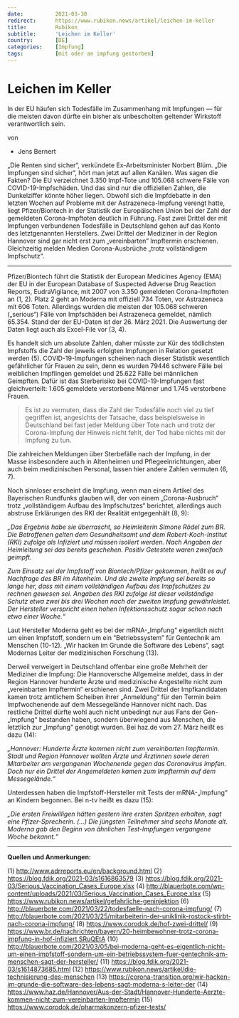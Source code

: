 ```yaml
---
date:          2021-03-30
redirect:      https://www.rubikon.news/artikel/leichen-im-keller
title:         Rubikon
subtitle:      'Leichen im Keller'
country:       [DE]
categories:    [Impfung]
tags:          [mit oder an impfung gestorben]
---
```

# Leichen im Keller

In der EU häufen sich Todesfälle im Zusammenhang mit Impfungen — für die meisten davon dürfte ein bisher als unbescholten geltender Wirkstoff verantwortlich sein.

von 
   * Jens Bernert

„Die Renten sind sicher“, verkündete Ex-Arbeitsminister Norbert Blüm. „Die Impfungen sind sicher“, hört man jetzt auf allen Kanälen. Was sagen die Fakten? Die EU verzeichnet 3.350 Impf-Tote und 105.068 schwere Fälle von COVID-19-Impfschäden. Und das sind nur die offiziellen Zahlen, die Dunkelziffer könnte höher liegen. Obwohl sich die Impfdebatte in den letzten Wochen auf Probleme mit der Astrazeneca-Impfung verengt hatte, liegt Pfizer/Biontech in der Statistik der Europäischen Union bei der Zahl der gemeldeten Corona-Impftoten deutlich in Führung. Fast zwei Drittel der mit Impfungen verbundenen Todesfälle in Deutschland gehen auf das Konto des letztgenannten Herstellers. Zwei Drittel der Mediziner in der Region Hannover sind gar nicht erst zum „vereinbarten“ Impftermin erschienen. Gleichzeitig melden Medien Corona-Ausbrüche „trotz vollständigem Impfschutz“.

---

Pfizer/Biontech führt die Statistik der European Medicines Agency (EMA) der EU in der European Database of Suspected Adverse Drug Reaction Reports, EudraVigilance, mit 2007 von 3.350 gemeldeten Corona-Impftoten an (1, 2). Platz 2 geht an Moderna mit offiziell 734 Toten, vor Astrazeneca mit 606 Toten. Allerdings wurden die meisten der 105.068 schweren („serious“) Fälle von Impfschäden bei Astrazeneca gemeldet, nämlich 65.354. Stand der der EU-Daten ist der 26. März 2021. Die Auswertung der Daten liegt auch als Excel-File vor (3, 4).

Es handelt sich um absolute Zahlen, daher müsste zur Kür des tödlichsten Impfstoffs die Zahl der jeweils erfolgten Impfungen in Relation gesetzt werden (5). COVID-19-Impfungen scheinen nach dieser Statistik wesentlich gefährlicher für Frauen zu sein, denn es wurden 79446 schwere Fälle bei weiblichen Impflingen gemeldet und 25.622 Fälle bei männlichen Geimpften. Dafür ist das Sterberisiko bei COVID-19-Impfungen fast gleichverteilt: 1.605 gemeldete verstorbene Männer und 1.745 verstorbene Frauen.

> Es ist zu vermuten, dass die Zahl der Todesfälle noch viel zu tief gegriffen ist, angesichts der Tatsache, dass beispielsweise in Deutschland bei fast jeder Meldung über Tote nach und trotz der Corona-Impfung der Hinweis nicht fehlt, der Tod habe nichts mit der Impfung zu tun. 

Die zahlreichen Meldungen über Sterbefälle nach der Impfung, in der Masse insbesondere auch in Altenheimen und Pflegeeinrichtungen, aber auch beim medizinischen Personal, lassen hier andere Zahlen vermuten (6, 7).

Noch sinnloser erscheint die Impfung, wenn man einem Artikel des Bayerischen Rundfunks glauben will, der von einem „Corona-Ausbruch“ trotz „vollständigem Aufbau des Impfschutzes“ berichtet, allerdings auch abstruse Erklärungen des RKI der Realität entgegenhält (8, 9):

*„Das Ergebnis habe sie überrascht, so Heimleiterin Simone Rödel zum BR. Die Betroffenen gelten dem Gesundheitsamt und dem Robert-Koch-Institut (RKI) zufolge als Infiziert und müssen isoliert werden. Nach Angaben der Heimleitung sei das bereits geschehen. Positiv Getestete waren zweifach geimpft.*

*Zum Einsatz sei der Impfstoff von Biontech/Pfizer gekommen, heißt es auf Nachfrage des BR im Altenheim. Und die zweite Impfung sei bereits so lange her, dass mit einem vollständigen Aufbau des Impfschutzes zu rechnen gewesen sei. Angaben des RKI zufolge ist dieser vollständige Schutz etwa zwei bis drei Wochen nach der zweiten Impfung gewährleistet. Der Hersteller verspricht einen hohen Infektionsschutz sogar schon nach etwa einer Woche.“*

Laut Hersteller Moderna geht es bei der mRNA-„Impfung“ eigentlich nicht um einen Impfstoff, sondern um ein “Betriebssystem” für Gentechnik am Menschen (10-12). „Wir hacken im Grunde die Software des Lebens“, sagt Modernas Leiter der medizinischen Forschung (13).

Derweil verweigert in Deutschland offenbar eine große Mehrheit der Mediziner die Impfung: Die Hannoversche Allgemeine meldet, dass in der Region Hannover hunderte Ärzte und medizinische Angestellte nicht zum „vereinbarten Impftermin“ erschienen sind.  Zwei Drittel der Impfkandidaten kamen trotz amtlichem Scheiben ihrer „Anmeldung“ für den Termin beim Impfwochenende auf dem Messegelände Hannover nicht nach. Das restliche Drittel dürfte wohl auch nicht unbedingt nur aus Fans der Gen-„Impfung“ bestanden haben, sondern überwiegend aus Menschen, die letztlich zur „Impfung“ genötigt wurden. Bei haz.de vom 27. März heißt es dazu (14):

*„Hannover: Hunderte Ärzte kommen nicht zum vereinbarten Impftermin. Stadt und Region Hannover wollten Ärzte und Ärztinnen sowie deren Mitarbeiter am vergangenen Wochenende gegen das Coronavirus impfen. Doch nur ein Drittel der Angemeldeten kamen zum Impftermin auf dem Messegelände.“*

Unterdessen haben die Impfstoff-Hersteller mit Tests der mRNA-„Impfung“ an Kindern begonnen. Bei n-tv heißt es dazu (15):

*„Die ersten Freiwilligen hätten gestern ihre ersten Spritzen erhalten, sagt eine Pfizer-Sprecherin. (…) Die jüngsten Teilnehmer sind sechs Monate alt. Moderna gab den Beginn von ähnlichen Test-Impfungen vergangene Woche bekannt.“*

---
**Quellen und Anmerkungen:**

(1) http://www.adrreports.eu/en/background.html
(2) https://blog.fdik.org/2021-03/s1616863579
(3) https://blog.fdik.org/2021-03/Serious_Vaccination_Cases_Europe.xlsx
(4) http://blauerbote.com/wp-content/uploads/2021/03/Serious_Vaccination_Cases_Europe.xlsx
(5) https://www.rubikon.news/artikel/gefahrliche-geninjektion
(6) http://blauerbote.com/2021/03/22/todesfaelle-nach-corona-impfung/
(7) http://blauerbote.com/2021/03/25/mitarbeiterin-der-uniklinik-rostock-stirbt-nach-corona-impfung/
(8) https://www.corodok.de/hof-zwei-drittel/
(9) https://www.br.de/nachrichten/bayern/20-heimbewohner-trotz-corona-impfung-in-hof-infiziert,SRuQEtA
(10) http://blauerbote.com/2021/03/05/bei-moderna-geht-es-eigentlich-nicht-um-einen-impfstoff-sondern-um-ein-betriebssystem-fuer-gentechnik-am-menschen-sagt-der-hersteller/
(11) https://blog.fdik.org/2021-03/s1614873685.html
(12) https://www.rubikon.news/artikel/die-technisierung-des-menschen
(13) https://corona-transition.org/wir-hacken-im-grunde-die-software-des-lebens-sagt-moderna-s-leiter-der
(14) https://www.haz.de/Hannover/Aus-der-Stadt/Hannover-Hunderte-Aerzte-kommen-nicht-zum-vereinbarten-Impftermin
(15) https://www.corodok.de/pharmakonzern-pfizer-tests/


